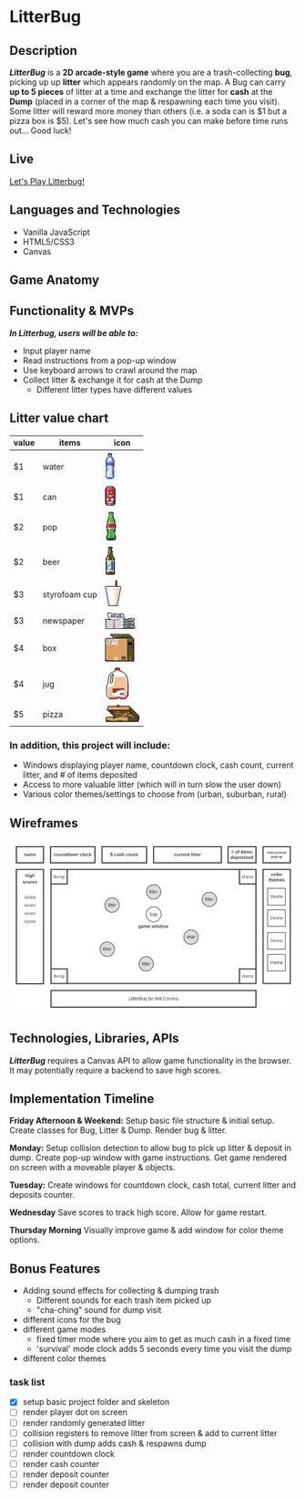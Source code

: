 # LitterBug

## Description

***LitterBug*** is a **2D arcade-style game** where you are a trash-collecting **bug**, picking up up **litter** which appears randomly on the map. A Bug can carry **up to 5 pieces** of litter at a time and exchange the litter for **cash** at the **Dump** (placed in a corner of the map & respawning each time you visit).
Some litter will reward more money than others (i.e. a soda can is $1 but a pizza box is $5).  Let's see how much cash you can make before time runs out... Good luck!

## Live
[Let's Play Litterbug!](https://wcorona269.github.io/LitterBug/)

## Languages and Technologies
- Vanilla JavaScript
- HTML5/CSS3
- Canvas

## Game Anatomy



## Functionality & MVPs

***In Litterbug, users will be able to:***

- Input player name
- Read instructions from a pop-up window
- Use keyboard arrows to crawl around the map
- Collect litter & exchange it for cash at the Dump
    - Different litter types have different values
<!-- - The more rewarding a piece of litter is, the more it slows the bug down. -->

## Litter value chart
value | items | icon |
------------- | ------------- | ------------- |
$1  | water |![water](images/litter/water.png)
$1  | can |![can](images/litter/can.png) 
$2  | pop |![soda](images/litter/coke.png) 
$2  | beer |![beer](images/litter/beer.png) 
$3  | styrofoam cup |![styrofoam cup](images/litter/styrocup.png) 
$3  | newspaper |![newspaper](images/litter/news.png) 
$4  | box |![box](images/litter/box.png) 
$4  | jug |![jug](images/litter/jug.png) 
$5  | pizza |![pizza](images/litter/pizza.png) 
### In addition, this project will include:

- Windows displaying player name, countdown clock, cash count, current litter, and # of items deposited
- Access to more valuable litter (which will in turn slow the user down)
- Various color themes/settings to choose from (urban, suburban, rural)

## Wireframes
![Let's play ***LitterBug***!](Homepage.png)

## Technologies, Libraries, APIs

***LitterBug*** requires a Canvas API to allow game functionality in the browser. It may potentially require a backend to save high scores.

## Implementation Timeline

**Friday Afternoon & Weekend:** Setup basic file structure & initial setup. Create classes for Bug, Litter & Dump. Render bug & litter.

**Monday:** Setup collision detection to allow bug to pick up litter & deposit in dump. Create pop-up window with game instructions. Get game rendered on screen with a moveable player & objects.

**Tuesday:** Create windows for countdown clock, cash total, current litter and deposits counter.

**Wednesday** Save scores to track high score. Allow for game restart.

**Thursday Morning** Visually improve game & add window for color theme options.

## Bonus Features
- Adding sound effects for collecting & dumping trash
    - Different sounds for each trash item picked up
    - "cha-ching" sound for dump visit
- different icons for the bug
- different game modes
    - fixed timer mode where you aim to get as much cash in a fixed time
    - 'survival' mode clock adds 5 seconds every time you visit the dump
- different color themes



### task list

- [x] setup basic project folder and skeleton
- [ ] render player dot on screen
- [ ] render randomly generated litter
- [ ] collision registers to remove litter from screen & add to current litter
- [ ] collision with dump adds cash & respawns dump
- [ ] render countdown clock
- [ ] render cash counter
- [ ] render deposit counter
- [ ] render deposit counter
